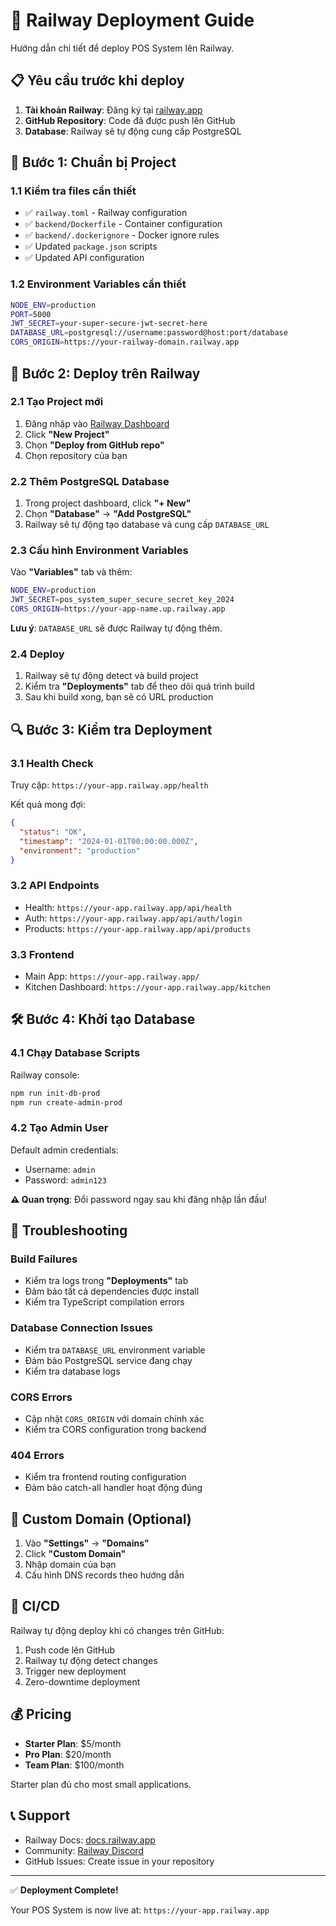 # 🚀 Railway Deployment Guide

Hướng dẫn chi tiết để deploy POS System lên Railway.

## 📋 Yêu cầu trước khi deploy

1. **Tài khoản Railway**: Đăng ký tại [railway.app](https://railway.app)
2. **GitHub Repository**: Code đã được push lên GitHub
3. **Database**: Railway sẽ tự động cung cấp PostgreSQL

## 🔧 Bước 1: Chuẩn bị Project

### 1.1 Kiểm tra files cần thiết
- ✅ `railway.toml` - Railway configuration
- ✅ `backend/Dockerfile` - Container configuration  
- ✅ `backend/.dockerignore` - Docker ignore rules
- ✅ Updated `package.json` scripts
- ✅ Updated API configuration

### 1.2 Environment Variables cần thiết
```bash
NODE_ENV=production
PORT=5000
JWT_SECRET=your-super-secure-jwt-secret-here
DATABASE_URL=postgresql://username:password@host:port/database
CORS_ORIGIN=https://your-railway-domain.railway.app
```

## 🚀 Bước 2: Deploy trên Railway

### 2.1 Tạo Project mới
1. Đăng nhập vào [Railway Dashboard](https://railway.app/dashboard)
2. Click **"New Project"**
3. Chọn **"Deploy from GitHub repo"**
4. Chọn repository của bạn

### 2.2 Thêm PostgreSQL Database
1. Trong project dashboard, click **"+ New"**
2. Chọn **"Database"** → **"Add PostgreSQL"**
3. Railway sẽ tự động tạo database và cung cấp `DATABASE_URL`

### 2.3 Cấu hình Environment Variables
Vào **"Variables"** tab và thêm:

```bash
NODE_ENV=production
JWT_SECRET=pos_system_super_secure_secret_key_2024
CORS_ORIGIN=https://your-app-name.up.railway.app
```

**Lưu ý**: `DATABASE_URL` sẽ được Railway tự động thêm.

### 2.4 Deploy
1. Railway sẽ tự động detect và build project
2. Kiểm tra **"Deployments"** tab để theo dõi quá trình build
3. Sau khi build xong, bạn sẽ có URL production

## 🔍 Bước 3: Kiểm tra Deployment

### 3.1 Health Check
Truy cập: `https://your-app.railway.app/health`

Kết quả mong đợi:
```json
{
  "status": "OK",
  "timestamp": "2024-01-01T00:00:00.000Z",
  "environment": "production"
}
```

### 3.2 API Endpoints
- Health: `https://your-app.railway.app/api/health`
- Auth: `https://your-app.railway.app/api/auth/login`
- Products: `https://your-app.railway.app/api/products`

### 3.3 Frontend
- Main App: `https://your-app.railway.app/`
- Kitchen Dashboard: `https://your-app.railway.app/kitchen`

## 🛠️ Bước 4: Khởi tạo Database

### 4.1 Chạy Database Scripts
Railway console:
```bash
npm run init-db-prod
npm run create-admin-prod
```

### 4.2 Tạo Admin User
Default admin credentials:
- Username: `admin`
- Password: `admin123`

**⚠️ Quan trọng**: Đổi password ngay sau khi đăng nhập lần đầu!

## 🔧 Troubleshooting

### Build Failures
- Kiểm tra logs trong **"Deployments"** tab
- Đảm bảo tất cả dependencies được install
- Kiểm tra TypeScript compilation errors

### Database Connection Issues
- Kiểm tra `DATABASE_URL` environment variable
- Đảm bảo PostgreSQL service đang chạy
- Kiểm tra database logs

### CORS Errors
- Cập nhật `CORS_ORIGIN` với domain chính xác
- Kiểm tra CORS configuration trong backend

### 404 Errors
- Kiểm tra frontend routing configuration
- Đảm bảo catch-all handler hoạt động đúng

## 📱 Custom Domain (Optional)

1. Vào **"Settings"** → **"Domains"**
2. Click **"Custom Domain"**
3. Nhập domain của bạn
4. Cấu hình DNS records theo hướng dẫn

## 🔄 CI/CD

Railway tự động deploy khi có changes trên GitHub:
1. Push code lên GitHub
2. Railway tự động detect changes
3. Trigger new deployment
4. Zero-downtime deployment

## 💰 Pricing

- **Starter Plan**: $5/month
- **Pro Plan**: $20/month
- **Team Plan**: $100/month

Starter plan đủ cho most small applications.

## 📞 Support

- Railway Docs: [docs.railway.app](https://docs.railway.app)
- Community: [Railway Discord](https://discord.gg/railway)
- GitHub Issues: Create issue in your repository

---

✅ **Deployment Complete!** 

Your POS System is now live at: `https://your-app.railway.app`
